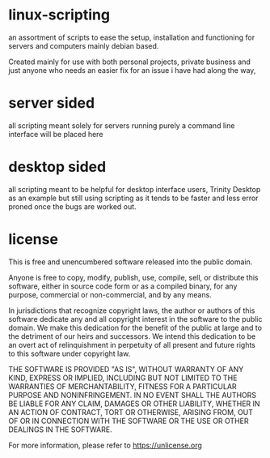 # linux-scripting
an assortment of scripts to ease the setup, installation and functioning for servers and computers mainly debian based.

Created mainly for use with both personal projects, private business and just anyone who needs an easier fix for an issue i have had along the way,

# server sided
all scripting meant solely for servers running purely a command line interface will be placed here

# desktop sided
all scripting meant to be helpful for desktop interface users, Trinity Desktop as an example but still using scripting as it tends to be faster and less error proned once the bugs are worked out.

# license
This is free and unencumbered software released into the public domain.

Anyone is free to copy, modify, publish, use, compile, sell, or
distribute this software, either in source code form or as a compiled
binary, for any purpose, commercial or non-commercial, and by any
means.

In jurisdictions that recognize copyright laws, the author or authors
of this software dedicate any and all copyright interest in the
software to the public domain. We make this dedication for the benefit
of the public at large and to the detriment of our heirs and
successors. We intend this dedication to be an overt act of
relinquishment in perpetuity of all present and future rights to this
software under copyright law.

THE SOFTWARE IS PROVIDED "AS IS", WITHOUT WARRANTY OF ANY KIND,
EXPRESS OR IMPLIED, INCLUDING BUT NOT LIMITED TO THE WARRANTIES OF
MERCHANTABILITY, FITNESS FOR A PARTICULAR PURPOSE AND NONINFRINGEMENT.
IN NO EVENT SHALL THE AUTHORS BE LIABLE FOR ANY CLAIM, DAMAGES OR
OTHER LIABILITY, WHETHER IN AN ACTION OF CONTRACT, TORT OR OTHERWISE,
ARISING FROM, OUT OF OR IN CONNECTION WITH THE SOFTWARE OR THE USE OR
OTHER DEALINGS IN THE SOFTWARE.

For more information, please refer to <https://unlicense.org>
